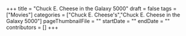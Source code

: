 +++
title = "Chuck E. Cheese in the Galaxy 5000"
draft = false
tags = ["Movies"]
categories = ["Chuck E. Cheese's","Chuck E. Cheese in the Galaxy 5000"]
pageThumbnailFile = ""
startDate = ""
endDate = ""
contributors = []
+++
